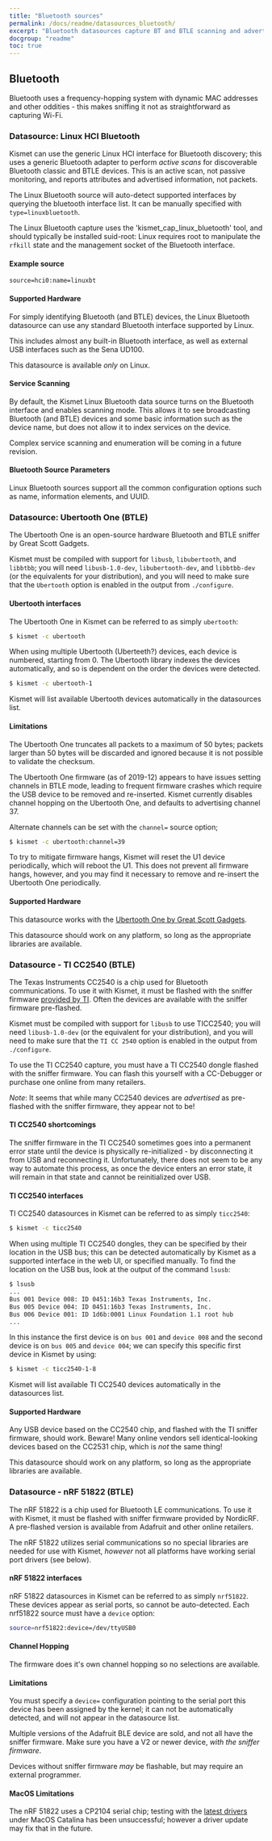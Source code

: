```yaml
---
title: "Bluetooth sources"
permalink: /docs/readme/datasources_bluetooth/
excerpt: "Bluetooth datasources capture BT and BTLE scanning and advertised data."
docgroup: "readme"
toc: true
---
```


## Bluetooth
Bluetooth uses a frequency-hopping system with dynamic MAC addresses and other oddities - this makes sniffing it not as straightforward as capturing Wi-Fi.

### Datasource: Linux HCI Bluetooth

Kismet can use the generic Linux HCI interface for Bluetooth discovery; this uses a generic Bluetooth adapter to perform *active scans* for discoverable Bluetooth classic and BTLE devices.  This is an active scan, not passive monitoring, and reports attributes and advertised information, not packets.

The Linux Bluetooth source will auto-detect supported interfaces by querying the bluetooth interface list.  It can be manually specified with `type=linuxbluetooth`.

The Linux Bluetooth capture uses the 'kismet_cap_linux_bluetooth' tool, and should typically be installed suid-root:  Linux requires root to manipulate the `rfkill` state and the management socket of the Bluetooth interface.

#### Example source
```
source=hci0:name=linuxbt
```

#### Supported Hardware

For simply identifying Bluetooth (and BTLE) devices, the Linux Bluetooth datasource can use any standard Bluetooth interface supported by Linux.

This includes almost any built-in Bluetooth interface, as well as external USB interfaces such as the Sena UD100.

This datasource is available *only* on Linux.

#### Service Scanning

By default, the Kismet Linux Bluetooth data source turns on the Bluetooth interface and enables scanning mode.  This allows it to see broadcasting Bluetooth (and BTLE) devices and some basic information such as the device name, but does not allow it to index services on the device.

Complex service scanning and enumeration will be coming in a future revision.

#### Bluetooth Source Parameters
Linux Bluetooth sources support all the common configuration options such as name, information elements, and UUID.

### Datasource: Ubertooth One (BTLE)

The Ubertooth One is an open-source hardware Bluetooth and BTLE sniffer by Great Scott Gadgets.

Kismet must be compiled with support for `libusb`, `libubertooth`, and `libbtbb`; you will need `libusb-1.0-dev`, `libubertooth-dev`, and `libbtbb-dev` (or the equivalents for your distribution), and you will need to make sure that the `Ubertooth` option is enabled in the output from `./configure`.

#### Ubertooth interfaces

The Ubertooth One in Kismet can be referred to as simply `ubertooth`:

```bash
$ kismet -c ubertooth
```

When using multiple Ubertooth (Uberteeth?) devices, each device is numbered, starting from 0.  The Ubertooth library indexes the devices automatically, and so is dependent on the order the devices were detected.

```bash
$ kismet -c ubertooth-1
```

Kismet will list available Ubertooth devices automatically in the datasources list.

#### Limitations

The Ubertooth One truncates all packets to a maximum of 50 bytes; packets larger than 50 bytes will be discarded and ignored because it is not possible to validate the checksum.

The Ubertooth One firmware (as of 2019-12) appears to have issues setting channels in BTLE mode, leading to frequent firmware crashes which require the USB device to be removed and re-inserted.  Kismet currently disables channel hopping on the Ubertooth One, and defaults to advertising channel 37.

Alternate channels can be set with the `channel=` source option;

```bash
$ kismet -c ubertooth:channel=39
```

To try to mitigate firmware hangs, Kismet will reset the U1 device periodically, which will reboot the U1.  This does not prevent all firmware hangs, however, and you may find it necessary to remove and re-insert the Ubertooth One periodically.

#### Supported Hardware

This datasource works with the [Ubertooth One by Great Scott Gadgets](https://greatscottgadgets.com/ubertoothone/).

This datasource should work on any platform, so long as the appropriate libraries are available.

### Datasource - TI CC2540 (BTLE)

The Texas Instruments CC2540 is a chip used for Bluetooth communications.  To use it with Kismet, it must be flashed with the sniffer firmware [provided by TI](http://www.ti.com/tool/PACKET-SNIFFER).  Often the devices are available with the sniffer firmware pre-flashed.

Kismet must be compiled with support for `libusb` to use TICC2540; you will need `libusb-1.0-dev` (or the equivalent for your distribution), and you will need to make sure that the `TI CC 2540` option is enabled in the output from `./configure`.

To use the TI CC2540 capture, you must have a TI CC2540 dongle flashed with the sniffer firmware. You can flash this yourself with a CC-Debugger or purchase one online from many retailers.

*Note*: It seems that while many CC2540 devices are *advertised* as pre-flashed with the sniffer firmware, they appear not to be!

#### TI CC2540 shortcomings

The sniffer firmware in the TI CC2540 sometimes goes into a permanent error state until the device is physically re-initialized - by disconnecting it from USB and reconnecting it.  Unfortunately, there does not seem to be any way to automate this process, as once the device enters an error state, it will remain in that state and cannot be reinitialized over USB.

#### TI CC2540 interfaces

TI CC2540 datasources in Kismet can be referred to as simply `ticc2540`:

```bash
$ kismet -c ticc2540
```

When using multiple TI CC2540 dongles, they can be specified by their location in the USB bus; this can be detected automatically by Kismet as a supported interface in the web UI, or specified manually.  To find the location on the USB bus, look at the output of the command `lsusb`:

```bash
$ lsusb
...
Bus 001 Device 008: ID 0451:16b3 Texas Instruments, Inc. 
Bus 005 Device 004: ID 0451:16b3 Texas Instruments, Inc.
Bus 006 Device 001: ID 1d6b:0001 Linux Foundation 1.1 root hub
...
```

In this instance the first device is on `bus 001` and `device 008` and the second device is on `bus 005` and `device 004`; we can specify this specific first device in Kismet by using:

```bash
$ kismet -c ticc2540-1-8
```

Kismet will list available TI CC2540 devices automatically in the datasources list.

#### Supported Hardware

Any USB device based on the CC2540 chip, and flashed with the TI sniffer firmware, should work.  Beware!  Many online vendors sell identical-looking devices based on the CC2531 chip, which is *not* the same thing!

This datasource should work on any platform, so long as the appropriate libraries are available.

### Datasource - nRF 51822 (BTLE)

The nRF 51822 is a chip used for Bluetooth LE communications.   To use it with Kismet, it must be flashed with sniffer firmware provided by NordicRF.  A pre-flashed version is available from Adafruit and other online retailers.

The nRF 51822 utilizes serial communications so no special libraries are needed for use with Kismet, *however* not all platforms have working serial port drivers (see below).

#### nRF 51822 interfaces

nRF 51822 datasources in Kismet can be referred to as simply `nrf51822`.  These devices appear as serial ports, so cannot be auto-detected.  Each nrf51822 source must have a `device` option:

```bash
source=nrf51822:device=/dev/ttyUSB0
```

#### Channel Hopping

The firmware does it's own channel hopping so no selections are available.

#### Limitations

You must specify a `device=` configuration pointing to the serial port this device has been assigned by the kernel; it can not be automatically detected, and will not appear in the datasource list.

Multiple versions of the Adafruit BLE device are sold, and not all have the sniffer firmware.  Make sure you have a V2 or newer device, *with the sniffer firmware*.

Devices without sniffer firmware *may* be flashable, but may require an external programmer.

#### MacOS Limitations

The nRF 51822 uses a CP2104 serial chip; testing with the [latest drivers](https://www.silabs.com/products/development-tools/software/usb-to-uart-bridge-vcp-drivers) under MacOS Catalina has been unsuccessful; however a driver update may fix that in the future.

